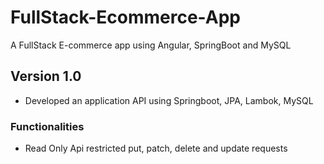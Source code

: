 # FullStack-Ecommerce-App
A FullStack E-commerce app using Angular, SpringBoot and MySQL
## Version 1.0
- Developed an application API using Springboot, JPA, Lambok, MySQL
### Functionalities
- Read Only Api restricted put, patch, delete and update requests

